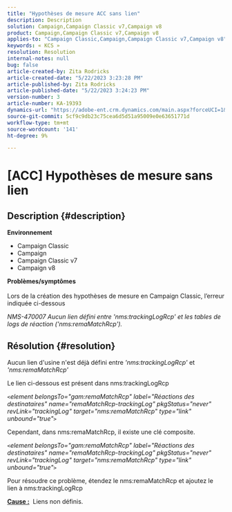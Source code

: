 ```yaml
---
title: "Hypothèses de mesure ACC sans lien"
description: Description
solution: Campaign,Campaign Classic v7,Campaign v8
product: Campaign,Campaign Classic v7,Campaign v8
applies-to: "Campaign Classic,Campaign,Campaign Classic v7,Campaign v8"
keywords: « KCS »
resolution: Resolution
internal-notes: null
bug: false
article-created-by: Zita Rodricks
article-created-date: "5/22/2023 3:23:28 PM"
article-published-by: Zita Rodricks
article-published-date: "5/22/2023 3:24:23 PM"
version-number: 3
article-number: KA-19393
dynamics-url: "https://adobe-ent.crm.dynamics.com/main.aspx?forceUCI=1&pagetype=entityrecord&etn=knowledgearticle&id=94cd3699-b4f8-ed11-8849-6045bd006239"
source-git-commit: 5cf9c9db23c75cea6d5d51a95009e0e63651771d
workflow-type: tm+mt
source-wordcount: '141'
ht-degree: 9%

---
```


# [ACC] Hypothèses de mesure sans lien

## Description {#description}

<b>Environnement</b>
- Campaign Classic
- Campaign
- Campaign Classic v7
- Campaign v8

<b>Problèmes/symptômes</b><br><br>Lors de la création des hypothèses de mesure en Campaign Classic, l’erreur indiquée ci-dessous

*NMS-470007 Aucun lien défini entre &#39;nms:trackingLogRcp&#39; et les tables de logs de réaction (&#39;nms:remaMatchRcp&#39;).*

## Résolution {#resolution}


Aucun lien d&#39;usine n&#39;est déjà défini entre *&#39;nms:trackingLogRcp&#39;* et *&#39;nms:remaMatchRcp&#39;*

Le lien ci-dessous est présent dans nms:trackingLogRcp

*`<`element belongsTo=&quot;gam:remaMatchRcp&quot; label=&quot;Réactions des destinataires&quot; name=&quot;remaMatchRcp-trackingLog&quot; pkgStatus=&quot;never&quot; revLink=&quot;trackingLog&quot; target=&quot;nms:remaMatchRcp&quot; type=&quot;link&quot; unbound=&quot;true&quot;`>`*

Cependant, dans nms:remaMatchRcp, il existe une clé composite.

*`<`element belongsTo=&quot;gam:remaMatchRcp&quot; label=&quot;Réactions des destinataires&quot; name=&quot;remaMatchRcp-trackingLog&quot; pkgStatus=&quot;never&quot; revLink=&quot;trackingLog&quot; target=&quot;nms:remaMatchRcp&quot; type=&quot;link&quot; unbound=&quot;true&quot;`>`*

Pour résoudre ce problème, étendez le nms:remaMatchRcp et ajoutez le lien à nms:trackingLogRcp



<b><u>Cause :</u></b>  Liens non définis.
